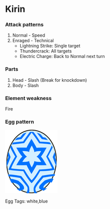 # Kirin

### Attack patterns
1. Normal - Speed
2. Enraged - Technical
    - Lightning Strike: Single target
    - Thundercrack: All targets
    - Electric Charge: Back to Normal next turn

### Parts
1. Head - Slash (Break for knockdown)
2. Body - Slash

### Element weakness
Fire

### Egg pattern
![image info](../assets/kirin.png)

Egg Tags: white,blue